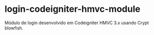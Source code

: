 # login-codeigniter-hmvc-module

Módulo de login desenvolvido em Codeigniter HMVC 3.x usando Crypt blowfish.
